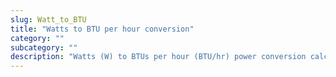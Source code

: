 ```yaml
---
slug: Watt_to_BTU
title: "Watts to BTU per hour conversion"
category: ""
subcategory: ""
description: "Watts (W) to BTUs per hour (BTU/hr) power conversion calculator and how to convert."
---
```


